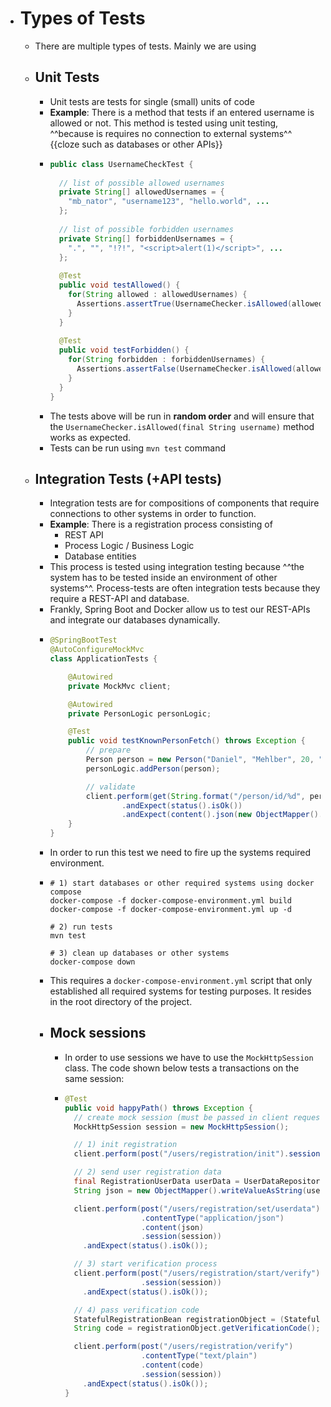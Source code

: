 - # Types of Tests
	- There are multiple types of tests. Mainly we are using
	- ## Unit Tests
		- Unit tests are tests for single (small) units of code
		- **Example**: There is a method that tests if an entered username is allowed or not. This method is tested using unit testing, ^^because is requires no connection to external systems^^ {{cloze such as databases or other APIs}}
		- ```java
		  public class UsernameCheckTest {
		    
		    // list of possible allowed usernames
		    private String[] allowedUsernames = {
		      "mb_nator", "username123", "hello.world", ...
		    };
		    
		    // list of possible forbidden usernames
		    private String[] forbiddenUsernames = {
		      ".", "", "!?!", "<script>alert(1)</script>", ...
		    };
		    
		    @Test
		    public void testAllowed() {
		      for(String allowed : allowedUsernames) {
		        Assertions.assertTrue(UsernameChecker.isAllowed(allowed));
		      }
		    }
		    
		    @Test
		    public void testForbidden() {
		      for(String forbidden : forbiddenUsernames) {
		        Assertions.assertFalse(UsernameChecker.isAllowed(allowed));
		      }
		    }
		  }
		  ```
		- The tests above will be run in **random order** and will ensure that the `UsernameChecker.isAllowed(final String username)` method works as expected.
		- Tests can be run using `mvn test` command
	- ## Integration Tests (+API tests)
		- Integration tests are for compositions of components that require connections to other systems in order to function.
		- **Example**: There is a registration process consisting of
			- REST API
			- Process Logic / Business Logic
			- Database entities
		- This process is tested using integration testing because ^^the system has to be tested inside an environment of other systems^^. Process-tests are often integration tests because they require a REST-API and database.
		- Frankly, Spring Boot and Docker allow us to test our REST-APIs and integrate our databases dynamically.
		- ```java
		  @SpringBootTest
		  @AutoConfigureMockMvc
		  class ApplicationTests {
		  
		      @Autowired
		      private MockMvc client;
		  
		      @Autowired
		      private PersonLogic personLogic;
		  
		      @Test
		      public void testKnownPersonFetch() throws Exception {
		          // prepare
		          Person person = new Person("Daniel", "Mehlber", 20, "I love programming");
		          personLogic.addPerson(person);
		  
		          // validate
		          client.perform(get(String.format("/person/id/%d", person.getId())))
		                  .andExpect(status().isOk())
		                  .andExpect(content().json(new ObjectMapper().writeValueAsString(person)));
		      }
		  }
		  ```
		- In order to run this test we need to fire up the systems required environment.
		- ```shell
		  # 1) start databases or other required systems using docker compose
		  docker-compose -f docker-compose-environment.yml build
		  docker-compose -f docker-compose-environment.yml up -d
		  
		  # 2) run tests
		  mvn test
		  
		  # 3) clean up databases or other systems
		  docker-compose down
		  ```
		- This requires a `docker-compose-environment.yml` script that only established all required systems for testing purposes. It resides in the root directory of the project.
		- ## Mock sessions
			- In order to use sessions we have to use the `MockHttpSession` class. The code shown below tests a transactions on the same session:
			- ```java
			  @Test
			  public void happyPath() throws Exception {
			    // create mock session (must be passed in client request)
			    MockHttpSession session = new MockHttpSession();
			  
			    // 1) init registration
			    client.perform(post("/users/registration/init").session(session)).andExpect(status().isOk());
			  
			    // 2) send user registration data
			    final RegistrationUserData userData = UserDataRepository.assembleValidRegistrationUserData();
			    String json = new ObjectMapper().writeValueAsString(userData);
			  
			    client.perform(post("/users/registration/set/userdata")
			                   .contentType("application/json")
			                   .content(json)
			                   .session(session))
			      .andExpect(status().isOk());
			  
			    // 3) start verification process
			    client.perform(post("/users/registration/start/verify")
			                   .session(session))
			      .andExpect(status().isOk());
			  
			    // 4) pass verification code
			    StatefulRegistrationBean registrationObject = (StatefulRegistrationBean) session.getAttribute(RegistrationAPI.SESSION_REGISTRATION);
			    String code = registrationObject.getVerificationCode();
			  
			    client.perform(post("/users/registration/verify")
			                   .contentType("text/plain")
			                   .content(code)
			                   .session(session))
			      .andExpect(status().isOk());
			  }
			  ```